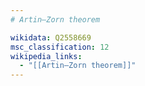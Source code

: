 ```yaml
---
# Artin–Zorn theorem

wikidata: Q2558669
msc_classification: 12
wikipedia_links:
  - "[[Artin–Zorn theorem]]"
---
```

